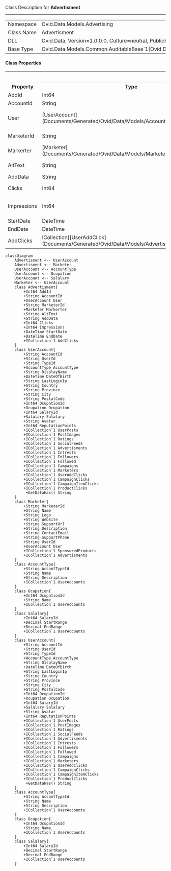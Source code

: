 
Class Description for <strong>Advertisment</strong><hr/>
<table>
<tr><td> Namespace </td><td> Ovid.Data.Models.Advertising </td></tr>
<tr><td> Class Name </td><td> Advertisment </td></tr>
<tr><td> DLL </td><td> Ovid.Data, Version=1.0.0.0, Culture=neutral, PublicKeyToken=null </td></tr>
<tr><td> Base Type </td><td> Ovid.Data.Models.Common.AuditableBase`1[Ovid.Data.Models.Advertising.Advertisment] </td></tr>
<table>

<h4>Class Properties</h4>
<hr/>
<table style="width:100%;">
<tr>
<th>Property</th>
<th>Type</th>
<th style="width:40%">Summary</th>
</tr>
<tr>
<td>AddId</td>
<td>Int64</td>
<td>Add Id</td>
</tr>
<tr>
<td>AccountId</td>
<td>String</td>
<td>Account Id</td>
</tr>
<tr>
<td>User</td>
<td>[UserAccount](Documents/Generated/Ovid/Data/Models/Accounts/UserAccount.md)</td>
<td>User Account Nav</td>
</tr>
<tr>
<td>MarketerId</td>
<td>String</td>
<td>Markerter Id</td>
</tr>
<tr>
<td>Markerter</td>
<td>[Marketer](Documents/Generated/Ovid/Data/Models/Marketers/Marketer.md)</td>
<td>Mareter Nav</td>
</tr>
<tr>
<td>AltText</td>
<td>String</td>
<td>Image Alt Text</td>
</tr>
<tr>
<td>AddData</td>
<td>String</td>
<td>Image Data</td>
</tr>
<tr>
<td>Clicks</td>
<td>Int64</td>
<td>Number of Clicks</td>
</tr>
<tr>
<td>Impressions</td>
<td>Int64</td>
<td>Number of Impressions shown</td>
</tr>
<tr>
<td>StartDate</td>
<td>DateTime</td>
<td>Start Date</td>
</tr>
<tr>
<td>EndDate</td>
<td>DateTime</td>
<td>End Date</td>
</tr>
<tr>
<td>AddClicks</td>
<td>ICollection[[UserAddClick](Documents/Generated/Ovid/Data/Models/Advertising/UserAddClick.md)]</td>
<td>Add Clicks Nav</td>
</tr>
</table>


```mermaid
classDiagram
	Advertisment <-- UserAccount
	Advertisment <-- Marketer
	UserAccount <-- AccountType
	UserAccount <-- Ocupation
	UserAccount <-- Salalary
	Marketer <-- UserAccount
	class Advertisment{
		+Int64 AddId
		+String AccountId
		+UserAccount User
		+String MarketerId
		+Marketer Markerter
		+String AltText
		+String AddData
		+Int64 Clicks
		+Int64 Impressions
		+DateTime StartDate
		+DateTime EndDate
		+ICollection`1 AddClicks
	}
	class UserAccount{
		+String AccountId
		+String UserId
		+String TypeId
		+AccountType AccountType
		+String DisplayName
		+DateTime DateOfBirth
		+String LastLoginIp
		+String Country
		+String Province
		+String City
		+String PostalCode
		+Int64 OcupationId
		+Ocupation Ocupation
		+Int64 SalaryId
		+Salalary Salalary
		+String Avatar
		+Int64 ReputationPoints
		+ICollection`1 UserPosts
		+ICollection`1 PostImages
		+ICollection`1 Ratings
		+ICollection`1 SocialFeeds
		+ICollection`1 Advertisments
		+ICollection`1 Intrests
		+ICollection`1 Followers
		+ICollection`1 Followed
		+ICollection`1 Campaigns
		+ICollection`1 Marketers
		+ICollection`1 UserAddClicks
		+ICollection`1 CampaignClicks
		+ICollection`1 CampaignItemClicks
		+ICollection`1 ProductClicks
		 +GetDataHas() String
	}
	class Marketer{
		+String MarketerId
		+String Name
		+String Logo
		+String WebSite
		+String SupportUrl
		+String Description
		+String ContactEmail
		+String SupportPhone
		+String UserId
		+UserAccount User
		+ICollection`1 SponsoredProducts
		+ICollection`1 Advertisments
	}
	class AccountType{
		+String AccontTypeId
		+String Name
		+String Description
		+ICollection`1 UserAccounts
	}
	class Ocupation{
		+Int64 OcupationId
		+String Name
		+ICollection`1 UserAccounts
	}
	class Salalary{
		+Int64 SalaryId
		+Decimal StartRange
		+Decimal EndRange
		+ICollection`1 UserAccounts
	}
	class UserAccount{
		+String AccountId
		+String UserId
		+String TypeId
		+AccountType AccountType
		+String DisplayName
		+DateTime DateOfBirth
		+String LastLoginIp
		+String Country
		+String Province
		+String City
		+String PostalCode
		+Int64 OcupationId
		+Ocupation Ocupation
		+Int64 SalaryId
		+Salalary Salalary
		+String Avatar
		+Int64 ReputationPoints
		+ICollection`1 UserPosts
		+ICollection`1 PostImages
		+ICollection`1 Ratings
		+ICollection`1 SocialFeeds
		+ICollection`1 Advertisments
		+ICollection`1 Intrests
		+ICollection`1 Followers
		+ICollection`1 Followed
		+ICollection`1 Campaigns
		+ICollection`1 Marketers
		+ICollection`1 UserAddClicks
		+ICollection`1 CampaignClicks
		+ICollection`1 CampaignItemClicks
		+ICollection`1 ProductClicks
		 +GetDataHas() String
	}
	class AccountType{
		+String AccontTypeId
		+String Name
		+String Description
		+ICollection`1 UserAccounts
	}
	class Ocupation{
		+Int64 OcupationId
		+String Name
		+ICollection`1 UserAccounts
	}
	class Salalary{
		+Int64 SalaryId
		+Decimal StartRange
		+Decimal EndRange
		+ICollection`1 UserAccounts
	}
```


